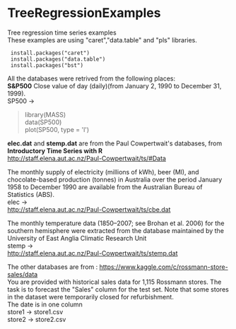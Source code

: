 # TreeRegressionExamples
Tree regression time series examples <br/>
These examples are using "caret","data.table" and "pls" libraries.

` install.packages("caret")`<br/>
` install.packages("data.table")`<br/>
` install.packages("bst")`<br/>

All the databases were retrived from the following places:
<br/>
**S&P500** Close value of day (daily)(from January 2, 1990 to December 31, 1999).<br/>
SP500 -> <br/>
> library(MASS)<br/>
> data(SP500)<br/>
> plot(SP500, type = 'l')<br/>

**elec.dat** and **stemp.dat** are from the Paul Cowpertwait's databases, from **Introductory Time Series with R** <br/>
http://staff.elena.aut.ac.nz/Paul-Cowpertwait/ts/#Data

The monthly supply of electricity (millions of kWh), beer (Ml),
and chocolate-based production (tonnes) in Australia over the period January
1958 to December 1990 are available from the Australian Bureau of Statistics
(ABS).
 <br/>
elec -> <br/>
http://staff.elena.aut.ac.nz/Paul-Cowpertwait/ts/cbe.dat

The monthly temperature data (1850–2007; see Brohan et al. 2006) for the southern
hemisphere were extracted from the database maintained by the University
of East Anglia Climatic Research Unit
<br/>
stemp -> <br/>
http://staff.elena.aut.ac.nz/Paul-Cowpertwait/ts/stemp.dat

The other databases are from :
https://www.kaggle.com/c/rossmann-store-sales/data<br/>
You are provided with historical sales data for 1,115 Rossmann stores. The task is to forecast the "Sales" column for the test set. Note that some stores in the dataset were temporarily closed for refurbishment.<br/>
The date is in one column<br/>
store1 -> store1.csv <br/>
store2 -> store2.csv<br/>




